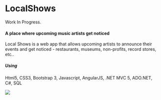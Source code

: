 # LocalShows

Work In Progress.

#### A place where upcoming music artists get noticed

Local Shows is a web app that allows upcoming artists to announce their events and get noticed - restaurants, museums, non-profits, record stores, etc..

##### Using
Html5, CSS3, Bootstrap 3, Javascript, AngularJS, .NET MVC 5, ADO.NET, C#, SQL 

<img src="http://i.imgur.com/ZVI5fJ4.png">
